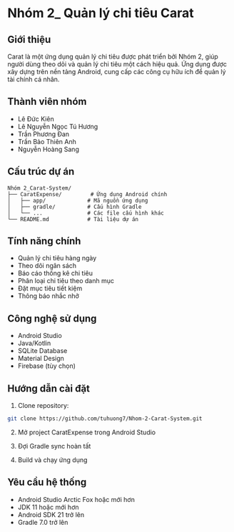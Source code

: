 # Nhóm 2_ Quản lý chi tiêu Carat

## Giới thiệu
Carat là một ứng dụng quản lý chi tiêu được phát triển bởi Nhóm 2, giúp người dùng theo dõi và quản lý chi tiêu một cách hiệu quả. Ứng dụng được xây dựng trên nền tảng Android, cung cấp các công cụ hữu ích để quản lý tài chính cá nhân.

## Thành viên nhóm
- Lê Đức Kiên
- Lê Nguyễn Ngọc Tú Hương
- Trần Phương Đan
- Trần Bảo Thiên Anh
- Nguyễn Hoàng Sang

## Cấu trúc dự án
```
Nhóm 2_Carat-System/
├── CaratExpense/         # Ứng dụng Android chính
│   ├── app/             # Mã nguồn ứng dụng
│   ├── gradle/          # Cấu hình Gradle
│   └── ...              # Các file cấu hình khác
└── README.md            # Tài liệu dự án
```

## Tính năng chính
- Quản lý chi tiêu hàng ngày
- Theo dõi ngân sách
- Báo cáo thống kê chi tiêu
- Phân loại chi tiêu theo danh mục
- Đặt mục tiêu tiết kiệm
- Thông báo nhắc nhở

## Công nghệ sử dụng
- Android Studio
- Java/Kotlin
- SQLite Database
- Material Design
- Firebase (tùy chọn)

## Hướng dẫn cài đặt
1. Clone repository:
```bash
git clone https://github.com/tuhuong7/Nhom-2-Carat-System.git
```

2. Mở project CaratExpense trong Android Studio

3. Đợi Gradle sync hoàn tất

4. Build và chạy ứng dụng

## Yêu cầu hệ thống
- Android Studio Arctic Fox hoặc mới hơn
- JDK 11 hoặc mới hơn
- Android SDK 21 trở lên
- Gradle 7.0 trở lên

